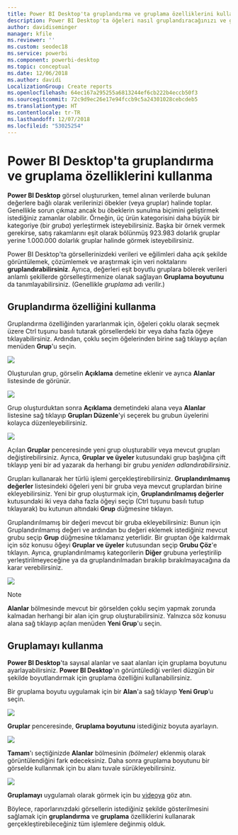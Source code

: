 ```yaml
---
title: Power BI Desktop'ta gruplandırma ve gruplama özelliklerini kullanma
description: Power BI Desktop'ta öğeleri nasıl gruplandıracağınızı ve gruplayacağınızı öğrenin
author: davidiseminger
manager: kfile
ms.reviewer: ''
ms.custom: seodec18
ms.service: powerbi
ms.component: powerbi-desktop
ms.topic: conceptual
ms.date: 12/06/2018
ms.author: davidi
LocalizationGroup: Create reports
ms.openlocfilehash: 64ec167a295255a6813244ef6cb222b4eccb50f3
ms.sourcegitcommit: 72c9d9ec26e17e94fccb9c5a24301028cebcdeb5
ms.translationtype: HT
ms.contentlocale: tr-TR
ms.lasthandoff: 12/07/2018
ms.locfileid: "53025254"
---
```

# <a name="use-grouping-and-binning-in-power-bi-desktop"></a>Power BI Desktop'ta gruplandırma ve gruplama özelliklerini kullanma
**Power BI Desktop** görsel oluştururken, temel alınan verilerde bulunan değerlere bağlı olarak verilerinizi öbekler (veya gruplar) halinde toplar. Genellikle sorun çıkmaz ancak bu öbeklerin sunulma biçimini geliştirmek istediğiniz zamanlar olabilir. Örneğin, üç ürün kategorisini daha büyük bir kategoriye (bir *gruba*) yerleştirmek isteyebilirsiniz. Başka bir örnek vermek gerekirse, satış rakamlarını eşit olarak bölünmüş 923.983 dolarlık gruplar yerine 1.000.000 dolarlık gruplar halinde görmek isteyebilirsiniz.

Power BI Desktop'ta görsellerinizdeki verileri ve eğilimleri daha açık şekilde görüntülemek, çözümlemek ve araştırmak için veri noktalarını **gruplandırabilirsiniz**. Ayrıca, değerleri eşit boyutlu gruplara bölerek verileri anlamlı şekillerde görselleştirmenize olanak sağlayan **Gruplama boyutunu** da tanımlayabilirsiniz. (Genellikle *gruplama* adı verilir.)

## <a name="using-grouping"></a>Gruplandırma özelliğini kullanma
Gruplandırma özelliğinden yararlanmak için, öğeleri çoklu olarak seçmek üzere Ctrl tuşunu basılı tutarak görsellerdeki bir veya daha fazla öğeye tıklayabilirsiniz. Ardından, çoklu seçim öğelerinden birine sağ tıklayıp açılan menüden **Grup**'u seçin.

![](media/desktop-grouping-and-binning/grouping-binning_1.png)

Oluşturulan grup, görselin **Açıklama** demetine eklenir ve ayrıca **Alanlar** listesinde de görünür.

![](media/desktop-grouping-and-binning/grouping-binning_2.png)

Grup oluşturduktan sonra **Açıklama** demetindeki alana veya **Alanlar** listesine sağ tıklayıp **Grupları Düzenle**'yi seçerek bu grubun üyelerini kolayca düzenleyebilirsiniz.

![](media/desktop-grouping-and-binning/grouping-binning_3.png)

Açılan **Gruplar** penceresinde yeni grup oluşturabilir veya mevcut grupları değiştirebilirsiniz. Ayrıca, **Gruplar ve üyeler** kutusundaki grup başlığına çift tıklayıp yeni bir ad yazarak da herhangi bir grubu *yeniden adlandırabilirsiniz*.

Grupları kullanarak her türlü işlemi gerçekleştirebilirsiniz. **Gruplandırılmamış değerler** listesindeki öğeleri yeni bir gruba veya mevcut gruplardan birine ekleyebilirsiniz. Yeni bir grup oluşturmak için, **Gruplandırılmamış değerler** kutusundaki iki veya daha fazla öğeyi seçip (Ctrl tuşunu basılı tutup tıklayarak) bu kutunun altındaki **Grup** düğmesine tıklayın.

Gruplandırılmamış bir değeri mevcut bir gruba ekleyebilirsiniz: Bunun için Gruplandırılmamış değeri ve ardından bu değeri eklemek istediğiniz mevcut grubu seçip **Grup** düğmesine tıklamanız yeterlidir. Bir gruptan öğe kaldırmak için söz konusu öğeyi **Gruplar ve üyeler** kutusundan seçip **Grubu Çöz**'e tıklayın. Ayrıca, gruplandırılmamış kategorilerin **Diğer** grubuna yerleştirilip yerleştirilmeyeceğine ya da gruplandırılmadan bırakılıp bırakılmayacağına da karar verebilirsiniz.

![](media/desktop-grouping-and-binning/grouping-binning_4.png)

> [!NOTE]
> **Alanlar** bölmesinde mevcut bir görselden çoklu seçim yapmak zorunda kalmadan herhangi bir alan için grup oluşturabilirsiniz. Yalnızca söz konusu alana sağ tıklayıp açılan menüden **Yeni Grup**'u seçin.

## <a name="using-binning"></a>Gruplamayı kullanma
**Power BI Desktop**'ta sayısal alanlar ve saat alanları için gruplama boyutunu ayarlayabilirsiniz. **Power BI Desktop**'ın görüntülediği verileri düzgün bir şekilde boyutlandırmak için gruplama özelliğini kullanabilirsiniz.

Bir gruplama boyutu uygulamak için bir **Alan**'a sağ tıklayıp **Yeni Grup**’u seçin.

![](media/desktop-grouping-and-binning/grouping-binning_5.png)

**Gruplar** penceresinde, **Gruplama boyutunu** istediğiniz boyuta ayarlayın.

![](media/desktop-grouping-and-binning/grouping-binning_6.png)

**Tamam**'ı seçtiğinizde **Alanlar** bölmesinin *(bölmeler)* eklenmiş olarak görüntülendiğini fark edeceksiniz. Daha sonra gruplama boyutunu bir görselde kullanmak için bu alanı tuvale sürükleyebilirsiniz.

![](media/desktop-grouping-and-binning/grouping-binning_7.png)

**Gruplamayı** uygulamalı olarak görmek için bu [videoya](https://www.youtube.com/watch?v=BRvdZSfO0DY) göz atın.

Böylece, raporlarınızdaki görsellerin istediğiniz şekilde gösterilmesini sağlamak için **gruplandırma** ve **gruplama** özelliklerini kullanarak gerçekleştirebileceğiniz tüm işlemlere değinmiş olduk.

